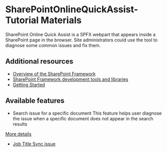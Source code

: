 # SharePointOnlineQuickAssist-Tutorial Materials

SharePoint Online Quick Assist is a SPFX webpart that appears inside a SharePoint page in the browser. Site administrators could use the tool to diagnose some common issues and fix them.


## Additional resources

* [Overview of the SharePoint Framework](https://docs.microsoft.com/sharepoint/dev/spfx/sharepoint-framework-overview)
* [SharePoint Framework development tools and libraries](https://docs.microsoft.com/sharepoint/dev/spfx/tools-and-libraries)
* [Getting Started](https://docs.microsoft.com/en-us/sharepoint/dev/spfx/set-up-your-developer-tenant)

## Available features

* Search issue for a specific document
This feature helps user diagnose the issue when a specific document does not appear in the search results


[More details](https://github.com/abrcheng/SharePointOnlineQuickAssist/blob/main/SPFX/SPOQA/SearchSpecificDocument.md)







* [Job Title Sync issue](https://github.com/abrcheng/SharePointOnlineQuickAssist/blob/main/SPFX/SPOQA/JobTitleSyncIssue.md)

